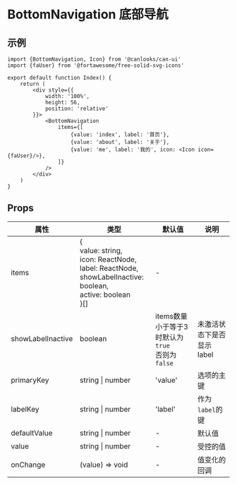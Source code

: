 # BottomNavigation 底部导航

## 示例

```tsx
import {BottomNavigation, Icon} from '@canlooks/can-ui'
import {faUser} from '@fortawesome/free-solid-svg-icons'

export default function Index() {
    return (
        <div style={{
            width: '100%',
            height: 56,
            position: 'relative'
        }}>
            <BottomNavigation
                items={[
                    {value: 'index', label: '首页'},
                    {value: 'about', label: '关于'},
                    {value: 'me', label: '我的', icon: <Icon icon={faUser}/>},
                ]}
            />
        </div>
    )
}
```

## Props

| 属性                | 类型                                                                                                                          | 默认值                                   | 说明              |
|-------------------|-----------------------------------------------------------------------------------------------------------------------------|---------------------------------------|-----------------|
| items             | {<br/>value: string,<br/>icon: ReactNode,<br/>label: ReactNode,<br/>showLabelInactive: boolean,<br/>active: boolean<br/>}[] | -                                     |                 |
| showLabelInactive | boolean                                                                                                                     | items数量小于等于3时默认为`true`<br/>否则为`false` | 未激活状态下是否显示label |
| primaryKey        | string \| number                                                                                                            | 'value'                               | 选项的主键           |
| labelKey          | string \| number                                                                                                            | 'label'                               | 作为`label`的键     |
| defaultValue      | string \| number                                                                                                            | -                                     | 默认值             |
| value             | string \| number                                                                                                            | -                                     | 受控的值            |
| onChange          | (value) => void                                                                                                             | -                                     | 值变化的回调          |


